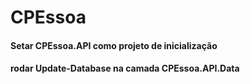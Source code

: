 # CPEssoa

#### Setar CPEssoa.API como projeto de inicialização

#### rodar Update-Database na camada CPEssoa.API.Data
